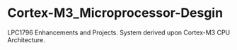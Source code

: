# Cortex-M3_Microprocessor-Desgin
LPC1796 Enhancements and Projects. System derived upon Cortex-M3 CPU Architecture.
